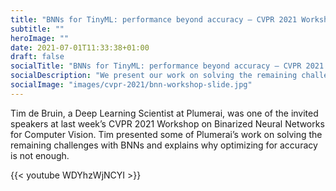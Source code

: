 ```yaml
---
title: "BNNs for TinyML: performance beyond accuracy — CVPR 2021 Workshop on Binarized Neural Networks"
subtitle: ""
heroImage: ""
date: 2021-07-01T11:33:38+01:00
draft: false
socialTitle: "BNNs for TinyML: performance beyond accuracy — CVPR 2021 Workshop on Binarized Neural Networks"
socialDescription: "We present our work on solving the remaining challenges with BNNs, and why optimizing for accuracy is not enough."
socialImage: "images/cvpr-2021/bnn-workshop-slide.jpg"
---
```


Tim de Bruin, a Deep Learning Scientist at Plumerai, was one of the invited speakers at last week’s CVPR 2021 Workshop on Binarized Neural Networks for Computer Vision. Tim presented some of Plumerai’s work on solving the remaining challenges with BNNs and explains why optimizing for accuracy is not enough.

{{< youtube WDYhzWjNCYI >}}
